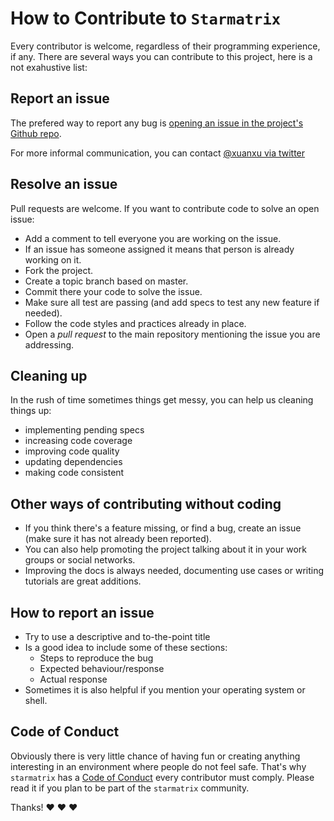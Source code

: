 # How to Contribute to `Starmatrix`

Every contributor is welcome, regardless of their programming experience, if any.
There are several ways you can contribute to this project, here is a not exahustive list:

## Report an issue

The prefered way to report any bug is [opening an issue in the project's Github repo](https://github.com/xuanxu/starmatrix/issues/new).

For more informal communication, you can contact [@xuanxu via twitter](https://twitter.com/xuanxu)

## Resolve an issue

Pull requests are welcome. If you want to contribute code to solve an open issue:

* Add a comment to tell everyone you are working on the issue.
* If an issue has someone assigned it means that person is already working on it.
* Fork the project.
* Create a topic branch based on master.
* Commit there your code to solve the issue.
* Make sure all test are passing (and add specs to test any new feature if needed).
* Follow the code styles and practices already in place.
* Open a *pull request* to the main repository mentioning the issue you are addressing.

## Cleaning up

In the rush of time sometimes things get messy, you can help us cleaning things up:

* implementing pending specs
* increasing code coverage
* improving code quality
* updating dependencies
* making code consistent

## Other ways of contributing without coding

* If you think there's a feature missing, or find a bug, create an issue (make sure it has not already been reported).
* You can also help promoting the project talking about it in your work groups or social networks.
* Improving the docs is always needed, documenting use cases or writing tutorials are great additions.

## How to report an issue

* Try to use a descriptive and to-the-point title
* Is a good idea to include some of these sections:
  * Steps to reproduce the bug
  * Expected behaviour/response
  * Actual response
* Sometimes it is also helpful if you mention your operating system or shell.

## Code of Conduct

Obviously there is very little chance of having fun or creating anything interesting in an environment where people do not feel safe. That's why `starmatrix` has a [Code of Conduct](CODE_OF_CONDUCT.md) every contributor must comply. Please read it if you plan to be part of the `starmatrix` community.


Thanks! :heart: :heart: :heart:
